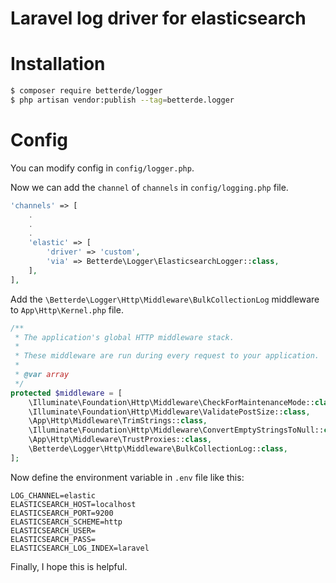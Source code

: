 # Laravel log driver for elasticsearch

# Installation

```bash
$ composer require betterde/logger
$ php artisan vendor:publish --tag=betterde.logger
```
# Config

You can modify config in `config/logger.php`.

Now we can add the `channel` of `channels` in `config/logging.php` file.

```php
'channels' => [
	.
	.
	.
    'elastic' => [
        'driver' => 'custom',
        'via' => Betterde\Logger\ElasticsearchLogger::class,
    ],
],
```
Add the `\Betterde\Logger\Http\Middleware\BulkCollectionLog` middleware to `App\Http\Kernel.php` file.

```php
/**
 * The application's global HTTP middleware stack.
 *
 * These middleware are run during every request to your application.
 *
 * @var array
 */
protected $middleware = [
    \Illuminate\Foundation\Http\Middleware\CheckForMaintenanceMode::class,
    \Illuminate\Foundation\Http\Middleware\ValidatePostSize::class,
    \App\Http\Middleware\TrimStrings::class,
    \Illuminate\Foundation\Http\Middleware\ConvertEmptyStringsToNull::class,
    \App\Http\Middleware\TrustProxies::class,
    \Betterde\Logger\Http\Middleware\BulkCollectionLog::class,
];
```

Now define the environment variable in `.env` file like this:

```
LOG_CHANNEL=elastic
ELASTICSEARCH_HOST=localhost
ELASTICSEARCH_PORT=9200
ELASTICSEARCH_SCHEME=http
ELASTICSEARCH_USER=
ELASTICSEARCH_PASS=
ELASTICSEARCH_LOG_INDEX=laravel
```

Finally, I hope this is helpful.
